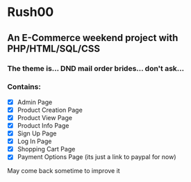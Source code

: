 # Rush00
## An E-Commerce weekend project with PHP/HTML/SQL/CSS

### The theme is... DND mail order brides... don't ask...

### Contains:
 - [x] Admin Page
 - [x] Product Creation Page
 - [x] Product View Page
 - [x] Product Info Page
 - [x] Sign Up Page
 - [x] Log In Page
 - [x] Shopping Cart Page
 - [x] Payment Options Page (its just a link to paypal for now)
 
May come back sometime to improve it
